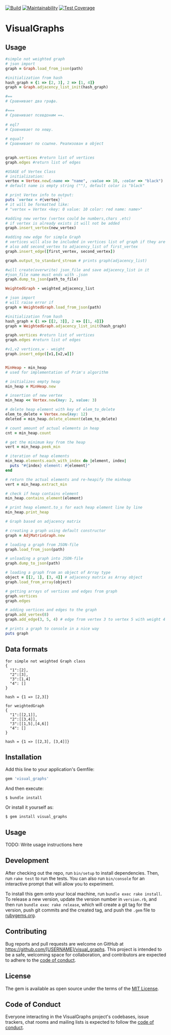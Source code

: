 [![Build](https://github.com/mmcs-ruby/visual_graphs/actions/workflows/main.yml/badge.svg)](https://github.com/mmcs-ruby/josephjoguts/visual_graphs/workflows/main.yml)
[![Maintainability](https://api.codeclimate.com/v1/badges/48549da79ca45b3cc525/maintainability)](https://codeclimate.com/github/mmcs-ruby/visual_graphs/maintainability)
[![Test Coverage](https://api.codeclimate.com/v1/badges/48549da79ca45b3cc525/test_coverage)](https://codeclimate.com/github/mmcs-ruby/visual_graphs/test_coverage)

# VisualGraphs

## Usage

```ruby
#simple not weighted graph
# json import
graph = Graph.load_from_json(path)

#initialization from hash
hash_graph = {1 => [2, 3], 2 => [1, 4]}
graph = Graph.adjacency_list_init(hash_graph)

#==
# Сравнивает два графа.

#===
# Сравнивает псевдоним ==.
 
# eql?
# Сравнивает по хешу.
 
# equal?
# Сравнивает по ссылке. Реализован в object
 

graph.vertices #return list of vertices
graph.edges #return list of edges
```
```ruby
#USAGE of Vertex Class
# initialization:
vertex = Vertex.new(:name => "name", :value => 10, :color => "black")
# default name is empty string (""), default color is "black"
```
```ruby
# print Vertex info to output:
puts `vertex = #{vertex}`
# it will be formatted like:
# "vertex = Vertex <key: 0 value: 10 color: red name: name>"

```
```ruby
#adding new vertex (vertex could be numbers,chars .etc)
# if vertex is already exists it will not be added
graph.insert_vertex(new_vertex)
```
```ruby
#adding new edge for simple Graph
# vertices will also be included in vertices list of graph if they are not there
# also add second_vertex to adjacency_list of first_vertex 
graph.insert_edge([first_vertex, second_vertex])
```
```ruby
graph.output_to_standard_stream # prints graph(adjacency_list)
```
```ruby
#will create(overwrite) json_file and save adjacency_list in it
#json_file name must ends with .json 
graph.dump_to_json(path_to_file)
```

```ruby
WeightedGraph - weighted_adjacency_list

# json import
# will raise error if 
graph = WeightedGraph.load_from_json(path)

#initialization from hash
hash_graph = {1 => [[2, 3]], 2 => [[1, 4]]}
graph = WeightedGraph.adjacency_list_init(hash_graph)

graph.vertices #return list of vertices
graph.edges #return list of edges

#v1,v2 vertices,w - weight
graph.insert_edge([v1,[v2,w]])
```

```ruby

MinHeap - min_heap
# used for implementation of Prim's algorithm

# initializes empty heap
min_heap = MinHeap.new

# insertion of new vertex
min_heap << Vertex.new(key: 2, value: 3)

# delete heap element with key of elem_to_delete
elem_to_delete = Vertex.new(key: 12)
deleted = min_heap.delete_element(elem_to_delete)

# count amount of actual elements in heap
cnt = min_heap.count

# get the minimum key from the heap
vert = min_heap.peek_min

# iteration of heap elements
min_heap.elements.each_with_index do |element, index|
  puts "#{index} element: #{element}"
end

# return the actual elements and re-heapify the minheap
vert = min_heap.extract_min

# check if heap contains element
min_heap.contains_element(element)

# print heap element.to_s for each heap element line by line
min_heap.print_heap

# Graph based on adjacency matrix

# creating a graph using default constructor
graph = AdjMatrixGraph.new

# loading a graph from JSON-file
graph.load_from_json(path)

# unloading a graph into JSON-file
graph.dump_to_json(path)

# loading a graph from an object of Array type
object = [[2, 1], [3, 4]] # adjacency matrix as Array object
graph.load_from_array(object)

# getting arrays of vertices and edges from graph
graph.vertices
graph.edges

# adding vertices and edges to the graph
graph.add_vertex(8)
graph.add_edge(3, 5, 4) # edge from vertex 3 to vertex 5 with weight 4

# prints a graph to console in a nice way
puts graph
```

## Data formats

```
for simple not weighted Graph class
{
  "1":[2],
  "2":[3],
  "3":[1,4]
  "4": []
}

hash = {1 => [2,3]}

for weightedGraph 
{
  "1":[[2,1]],
  "2":[[3,4]],
  "3":[[1,5],[4,6]]
  "4": []
}

hash = {1 => [[2,3], [3,4]]}

```


## Installation

Add this line to your application's Gemfile:

```ruby
gem 'visual_graphs'
```

And then execute:

    $ bundle install

Or install it yourself as:

    $ gem install visual_graphs

## Usage

TODO: Write usage instructions here

## Development

After checking out the repo, run `bin/setup` to install dependencies. Then, run `rake test` to run the tests. You can also run `bin/console` for an interactive prompt that will allow you to experiment.

To install this gem onto your local machine, run `bundle exec rake install`. To release a new version, update the version number in `version.rb`, and then run `bundle exec rake release`, which will create a git tag for the version, push git commits and the created tag, and push the `.gem` file to [rubygems.org](https://rubygems.org).

## Contributing

Bug reports and pull requests are welcome on GitHub at https://github.com/[USERNAME]/visual_graphs. This project is intended to be a safe, welcoming space for collaboration, and contributors are expected to adhere to the [code of conduct](https://github.com/[USERNAME]/visual_graphs/blob/master/CODE_OF_CONDUCT.md).

## License

The gem is available as open source under the terms of the [MIT License](https://opensource.org/licenses/MIT).

## Code of Conduct

Everyone interacting in the VisualGraphs project's codebases, issue trackers, chat rooms and mailing lists is expected to follow the [code of conduct](https://github.com/[USERNAME]/visual_graphs/blob/master/CODE_OF_CONDUCT.md).
